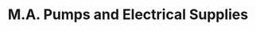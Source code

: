 ---
title: "M.A. Pumps and Electrical Supplies"
url: /manila/m-a-pumps-and-electrical-supplies/
shop: Elektrisch
---